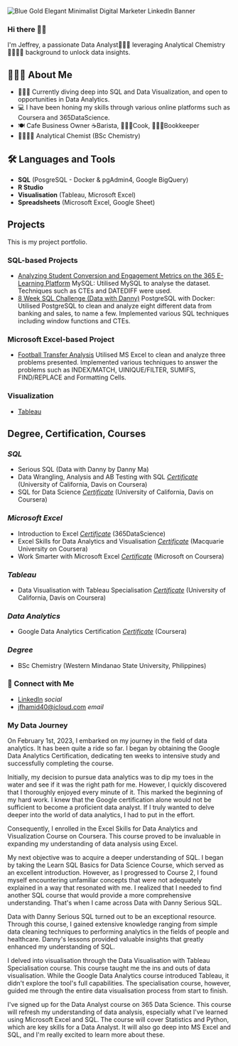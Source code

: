 ![Blue Gold Elegant Minimalist Digital Marketer LinkedIn Banner](https://github.com/jef-fortunahamid/jef-fortunahamid/assets/125134025/7f988cec-2ca7-4ce7-b194-e5083280f669)


### Hi there 👋🏽

I'm Jeffrey, a passionate Data Analyst👨🏽‍💻 leveraging Analytical Chemistry🧑🏽‍🔬🥼 background to unlock data insights.

## 🙋🏽‍♂️ About Me
- 👨🏽‍💻 Currently diving deep into SQL and Data Visualization, and open to opportunities in Data Analytics.
- 💻 I have been honing my skills through various online platforms such as Coursera and 365DataScience.
- 🍽️ Cafe Business Owner ☕️Barista, 👨🏼‍🍳Cook, 👨🏽‍🏫Bookkeeper
- 🧑🏽‍🔬🥼 Analytical Chemist (BSc Chemistry)

## 🛠️ Languages and Tools
- **SQL** (PosgreSQL - Docker & pgAdmin4, Google BigQuery)
- **R Studio**
- **Visualisation** (Tableau, Microsoft Excel)
- **Spreadsheets** (Microsoft Excel, Google Sheet)

## Projects
This is my project portfolio.

### SQL-based Projects
- [Analyzing Student Conversion and Engagement Metrics on the 365 E-Learning Platform](https://github.com/jef-fortunahamid/365E-LearningAnalysis) MySQL: Utilised MySQL to analyse the dataset. Techniques such as CTEs and DATEDIFF were used.
- [8 Week SQL Challenge (Data with Danny)](https://github.com/jef-fortunahamid/8_Week_SQL_Challenge/blob/main/README.md) PostgreSQL with Docker: Utilised PostgreSQL to clean and analyze eight different data from banking and sales, to name a few. Implemented various SQL techniques including window functions and CTEs.

### Microsoft Excel-based Project
- [Football Transfer Analysis](https://github.com/jef-fortunahamid/ExcelFootballAnalysis/blob/main/README.md) Utilised MS Excel to clean and analyze three problems presented. Implemented various techniques to answer the problems such as INDEX/MATCH, UINIQUE/FILTER, SUMIFS, FIND/REPLACE and Formatting Cells.

### Visualization
- [Tableau](https://public.tableau.com/app/profile/jfortha)

## Degree, Certification, Courses
### *SQL*
- Serious SQL (Data with Danny by Danny Ma)
- Data Wrangling, Analysis and AB Testing with SQL [*Certificate*](https://coursera.org/share/904bc3bc693086e314b55c1548105085) (University of California, Davis on Coursera)
- SQL for Data Science [*Certificate*](https://coursera.org/share/8b62750bbe178984dcb96da81cc553e7) (University of California, Davis on Coursera)
  
### *Microsoft Excel*
- Introduction to Excel [*Certificate*](https://learn.365datascience.com/c/845151bdbf/) (365DataScience)
- Excel Skills for Data Analytics and Visualisation [*Certificate*](https://coursera.org/share/3d173e6b35d6899cee8af798f6866be6) (Macquarie University on Coursera)
- Work Smarter with Microsoft Excel [*Certificate*](https://coursera.org/share/6a120b385ebdf79958ed98eb982d4258) (Microsoft on Coursera)

### *Tableau*
- Data Visualisation with Tableau Specialisation [*Certificate*](https://coursera.org/share/9ce1111f93f337732770c50e2c31b2f0) (University of California, Davis on Coursera)

### *Data Analytics*
- Google Data Analytics Certification [*Certificate*](https://coursera.org/share/d46683816d5d5a4c6b0e90004fd99710) (Coursera)

### *Degree*
- BSc Chemistry (Western Mindanao State University, Philippines)

### 🤝 Connect with Me
- [LinkedIn](www.linkedin.com/in/jfortha) *social*
- jfhamid40@icloud.com *email*

### My Data Journey

On February 1st, 2023, I embarked on my journey in the field of data analytics. It has been quite a ride so far. I began by obtaining the Google Data Analytics Certification, dedicating ten weeks to intensive study and successfully completing the course.

Initially, my decision to pursue data analytics was to dip my toes in the water and see if it was the right path for me. However, I quickly discovered that I thoroughly enjoyed every minute of it. This marked the beginning of my hard work. I knew that the Google certification alone would not be sufficient to become a proficient data analyst. If I truly wanted to delve deeper into the world of data analytics, I had to put in the effort.

Consequently, I enrolled in the Excel Skills for Data Analytics and Visualization Course on Coursera. This course proved to be invaluable in expanding my understanding of data analysis using Excel.

My next objective was to acquire a deeper understanding of SQL. I began by taking the Learn SQL Basics for Data Science Course, which served as an excellent introduction. However, as I progressed to Course 2, I found myself encountering unfamiliar concepts that were not adequately explained in a way that resonated with me. I realized that I needed to find another SQL course that would provide a more comprehensive understanding. That's when I came across Data with Danny Serious SQL.

Data with Danny Serious SQL turned out to be an exceptional resource. Through this course, I gained extensive knowledge ranging from simple data cleaning techniques to performing analytics in the fields of people and healthcare. Danny's lessons provided valuable insights that greatly enhanced my understanding of SQL.

I delved into visualisation through the Data Visualisation with Tableau Specialisation course. This course taught me the ins and outs of data visualisation. While the Google Data Analytics course introduced Tableau, it didn't explore the tool's full capabilities. The specialisation course, however, guided me through the entire data visualisation process from start to finish.

I've signed up for the Data Analyst course on 365 Data Science. This course will refresh my understanding of data analysis, especially what I've learned using Microsoft Excel and SQL. The course will cover Statistics and Python, which are key skills for a Data Analyst. It will also go deep into MS Excel and SQL, and I'm really excited to learn more about these.
